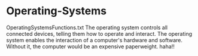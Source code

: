 # Operating-Systems
OperatingSystemsFunctions.txt
 The operating system controls all connected devices, telling them how to operate and interact. The operating system enables the interaction of a computer's hardware and software. Without it, the computer would be an expensive paperweight. haha!!
 
